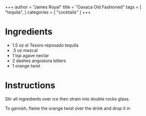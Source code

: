 +++
author = "James Royal"
title = "Oaxaca Old Fashioned"
tags = [
    "tequila",
]
categories = [
    "cocktails"
]
+++

# Ingredients 
* 1.5 oz el Tesoro reposado tequila
* .5 oz mezcal
* 1 tsp agave nectar 
* 2 dashes angostura bitters
* 1 orange twist

# Instructions
Stir all ingredients over ice then strain into double rocks glass. 

To garnish, flame the orange twist over the drink and drop it in
